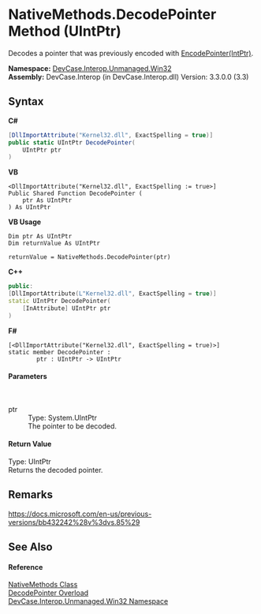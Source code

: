 # NativeMethods.DecodePointer Method (UIntPtr)
 

Decodes a pointer that was previously encoded with <a href="M_DevCase_Interop_Unmanaged_Win32_NativeMethods_EncodePointer">EncodePointer(IntPtr)</a>.

**Namespace:**&nbsp;<a href="N_DevCase_Interop_Unmanaged_Win32">DevCase.Interop.Unmanaged.Win32</a><br />**Assembly:**&nbsp;DevCase.Interop (in DevCase.Interop.dll) Version: 3.3.0.0 (3.3)

## Syntax

**C#**<br />
``` C#
[DllImportAttribute("Kernel32.dll", ExactSpelling = true)]
public static UIntPtr DecodePointer(
	UIntPtr ptr
)
```

**VB**<br />
``` VB
<DllImportAttribute("Kernel32.dll", ExactSpelling := true>]
Public Shared Function DecodePointer ( 
	ptr As UIntPtr
) As UIntPtr
```

**VB Usage**<br />
``` VB Usage
Dim ptr As UIntPtr
Dim returnValue As UIntPtr

returnValue = NativeMethods.DecodePointer(ptr)
```

**C++**<br />
``` C++
public:
[DllImportAttribute(L"Kernel32.dll", ExactSpelling = true)]
static UIntPtr DecodePointer(
	[InAttribute] UIntPtr ptr
)
```

**F#**<br />
``` F#
[<DllImportAttribute("Kernel32.dll", ExactSpelling = true)>]
static member DecodePointer : 
        ptr : UIntPtr -> UIntPtr 

```


#### Parameters
&nbsp;<dl><dt>ptr</dt><dd>Type: System.UIntPtr<br />The pointer to be decoded.</dd></dl>

#### Return Value
Type: UIntPtr<br />Returns the decoded pointer.

## Remarks
<a href="https://docs.microsoft.com/en-us/previous-versions/bb432242%28v%3dvs.85%29" target="_blank">https://docs.microsoft.com/en-us/previous-versions/bb432242%28v%3dvs.85%29</a>

## See Also


#### Reference
<a href="T_DevCase_Interop_Unmanaged_Win32_NativeMethods">NativeMethods Class</a><br /><a href="Overload_DevCase_Interop_Unmanaged_Win32_NativeMethods_DecodePointer">DecodePointer Overload</a><br /><a href="N_DevCase_Interop_Unmanaged_Win32">DevCase.Interop.Unmanaged.Win32 Namespace</a><br />